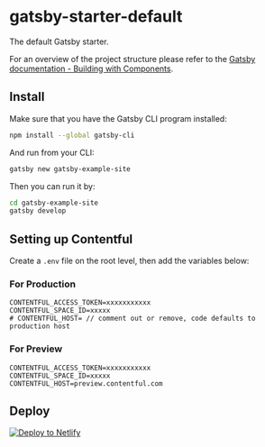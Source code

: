# gatsby-starter-default
The default Gatsby starter.

For an overview of the project structure please refer to the [Gatsby documentation - Building with Components](https://www.gatsbyjs.org/docs/building-with-components/).

## Install

Make sure that you have the Gatsby CLI program installed:
```sh
npm install --global gatsby-cli
```

And run from your CLI:
```sh
gatsby new gatsby-example-site
```

Then you can run it by:
```sh
cd gatsby-example-site
gatsby develop
```

## Setting up Contentful

Create a `.env` file on the root level, then add the variables below:

### For Production

```
CONTENTFUL_ACCESS_TOKEN=xxxxxxxxxxx
CONTENTFUL_SPACE_ID=xxxxx
# CONTENTFUL_HOST= // comment out or remove, code defaults to production host
```

### For Preview


```
CONTENTFUL_ACCESS_TOKEN=xxxxxxxxxxx
CONTENTFUL_SPACE_ID=xxxxx
CONTENTFUL_HOST=preview.contentful.com
```

## Deploy

[![Deploy to Netlify](https://www.netlify.com/img/deploy/button.svg)](https://app.netlify.com/start/deploy?repository=https://github.com/gatsbyjs/gatsby-starter-default)
